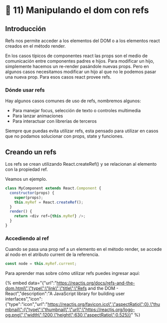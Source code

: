 # 🦁 11\) Manipulando el dom con refs

## Introducción

Refs nos permite acceder a los elementos del DOM o a los elementos react creados en el método render.

En los casos típicos de componentes react las props son el medio de comunicación entre componentes padres e hijos. Para modificar un hijo, simplemente hacemos un re-render pasándole nuevas props. Pero en algunos casos necesitamos modificar un hijo al que no le podemos pasar una nueva prop. Para esos casos react provee refs.

### Dónde usar refs

Hay algunos casos comunes de uso de refs, nombremos algunos:

* Para manejar focus, selección de texto o controles multimedia
* Para lanzar animaciones
* Para interactuar con librerías de terceros

Siempre que puedas evita utilizar refs, esta pensado para utilizar en casos que no podamos solucionar con props, state y funciones.

## Creando un refs

Los refs se crean utilizando React.createRef\(\) y se relacionan al  elemento con la propiedad ref.

Veamos un ejemplo.

```javascript
class MyComponent extends React.Component {
  constructor(props) {
    super(props);
    this.myRef = React.createRef();
  }
  render() {
    return <div ref={this.myRef} />;
  }
}
```

### Accediendo al ref

Cuando se pasa una prop ref a un elemento en el método render, se accede al nodo en el atributo current de la referencia.

```javascript
const node = this.myRef.current;
```

Para aprender mas sobre cómo utilizar refs puedes ingresar aquí:

{% embed data="{\"url\":\"https://reactjs.org/docs/refs-and-the-dom.html\",\"type\":\"link\",\"title\":\"Refs and the DOM - React\",\"description\":\"A JavaScript library for building user interfaces\",\"icon\":{\"type\":\"icon\",\"url\":\"https://reactjs.org/favicon.ico\",\"aspectRatio\":0},\"thumbnail\":{\"type\":\"thumbnail\",\"url\":\"https://reactjs.org/logo-og.png\",\"width\":1200,\"height\":630,\"aspectRatio\":0.525}}" %}




